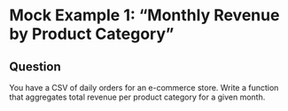 # Mock Example 1: “Monthly Revenue by Product Category”

## Question

You have a CSV of daily orders for an e-commerce store. Write a function that aggregates total revenue per product category for a given month.
